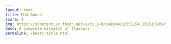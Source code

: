```yaml
---
layout: beer
title: Mad Goose
score: 4
img: https://scontent.xx.fbcdn.net/v/t1.0-0/p480x480/555154_10151563945403745_1011654346_n.jpg?oh=2b13f361d2ddd78eec48539f146f0b16&oe=5895F7EF
desc: A complete mismatch of flavours
permalink: /beer/:title.html
---
```

